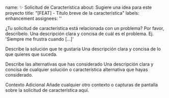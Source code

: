 name: ✨ Solicitud de Característica
about: Sugiere una idea para este proyecto
title: "[FEAT] - Título breve de la característica"
labels: enhancement
assignees: ''

¿Tu solicitud de característica está relacionada con un problema? Por favor, descríbelo.
Una descripción clara y concisa de cuál es el problema. Ej. 'Siempre me frustra cuando [...]'

Describe la solución que te gustaría
Una descripción clara y concisa de lo que quieres que suceda.

Describe las alternativas que has considerado
Una descripción clara y concisa de cualquier solución o característica alternativa que hayas considerado.

Contexto Adicional
Añade cualquier otro contexto o capturas de pantalla sobre la solicitud de característica aquí.